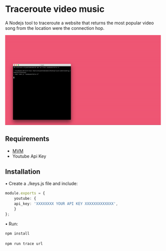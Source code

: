 # Traceroute video music

A Nodejs tool to traceroute a website that returns the most popular video song from the location were the connection hop.

![](./demo.gif)


## Requirements

- [MVM](https://mpv.io/installation/)
- Youtube Api Key

## Installation

• Create a ./keys.js file and include:

```ts
module.exports = {
	youtube: {
	api_key: 'XXXXXXXX YOUR API KEY XXXXXXXXXXXXX',
	}
};
```
• Run:

```bash
npm install

npm run trace url

```
